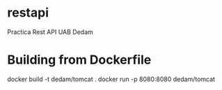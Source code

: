 # restapi
Practica Rest API UAB Dedam


# Building from Dockerfile
docker build -t dedam/tomcat .
docker run -p 8080:8080 dedam/tomcat

